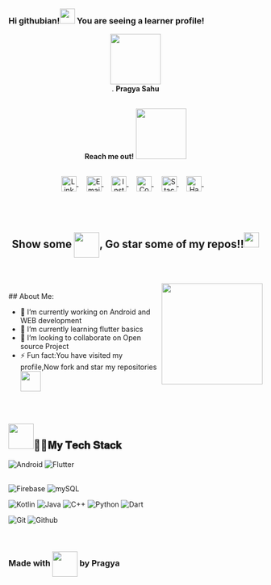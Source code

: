 ###                  Hi githubian!<img src="https://emojis.slackmojis.com/emojis/images/1536351075/4594/blob-wave.gif?1536351075" width="30px"> You are seeing a learner profile!

<div align="center"> 
<img align="center" src="https://media.giphy.com/media/du3J3cXyzhj75IOgvA/giphy.gif" width=100 height=100 /><br/>.
<b>Pragya Sahu</b>
  </div>
<br>

<div align="center">
<p><b>Reach me out!</b> <img src="https://media.giphy.com/media/hULIWsDRiNV2GhL1ED/giphy.gif" width=100 height=100 /></p>
  </div>
<br>


<div align="center">
<a href="https://www.linkedin.com/in/pragya-sahu-09265a1a7/">
  <img align="center" alt="LinkdeIN" width="30px" src="https://cdn.jsdelivr.net/npm/simple-icons@v3/icons/linkedin.svg" />
</a>&nbsp;&nbsp;&nbsp;

<a href="mailto:pragyasahu04022000@gmail.com">
  <img align="center" alt="Email" width="30px" src="https://cdn.jsdelivr.net/npm/simple-icons@3.11.0/icons/gmail.svg" />
</a>&nbsp;&nbsp;&nbsp;

<a href="https://www.instagram.com/creative_pragya/">
  <img align="center" alt="Instagram" width="30px" src="https://cdn.jsdelivr.net/npm/simple-icons@v3/icons/instagram.svg" />
</a>&nbsp;&nbsp;&nbsp;



<a href="https://www.codechef.com/users/techie_pragya">
  <img align="center" alt="Codechef" width="30px" src="https://cdn.jsdelivr.net/npm/simple-icons@v3/icons/codechef.svg" />
</a>&nbsp;&nbsp;&nbsp;



<a href="https://stackoverflow.com/users/story/15980930">
  <img align="center" alt="Stackoverflow" width="30px" src="https://cdn.jsdelivr.net/npm/simple-icons@3.11.0/icons/stackoverflow.svg" />
</a>&nbsp;&nbsp;&nbsp;

<a href="https://www.hackerrank.com/Techie_pragya">
  <img align="center" alt="Hackerrank" width="30px" src="https://cdn.jsdelivr.net/npm/simple-icons@v3/icons/hackerrank.svg" />
</a>&nbsp;&nbsp;&nbsp;
</div>

<br>  
<br>  
<br>  
<div align="center">

## Show some <img align="center" src="https://media.giphy.com/media/Z63IGkT6bmiEg3vo8o/giphy.gif" width=50 height=50 />, Go star some of my repos!!<img src="https://emojis.slackmojis.com/emojis/images/1593555389/9579/blob_excited.gif?1593555389" width="30px">
</div>
<br>
<br>
<img align="right" src="https://media.giphy.com/media/zOvBKUUEERdNm/giphy.gif" width=200 height=200 />
<br>  
## About Me:




- 🔭 I’m currently working on Android and WEB development
- 🌱 I’m currently learning flutter basics
- 👯 I’m looking to collaborate on Open source Project
- ⚡ Fun fact:You have visited my profile,Now fork and star my repositories<img src="https://media.giphy.com/media/PoE9ZsBYhD4uYYH0ju/giphy.gif" width="40px" />

<br>

## <img src="https://media.giphy.com/media/p4NLw3I4U0idi/giphy.gif" width="50px">🐱‍💻𝐌𝐲 𝐓𝐞𝐜𝐡 𝐒𝐭𝐚𝐜𝐤



![Android](https://img.shields.io/badge/-Android-green?style=for-the-badge&logo=Android&logoColor=ffffff)
![Flutter](https://img.shields.io/badge/-Flutter-blue?style=for-the-badge&logo=Flutter&logoColor=ffffff)
<br>
<br>

![Firebase](https://img.shields.io/badge/-Firebase-yellow?style=for-the-badge&logo=Firebase&logoColor=ffffff)
![mySQL](https://img.shields.io/badge/-mySQL-black?style=for-the-badge&logo=mySQL&logoColor=ffffff)


![Kotlin](https://img.shields.io/badge/-Kotlin-black?style=for-the-badge&logo=Kotlin&logoColor=ffffff)
![Java](https://img.shields.io/badge/-Java-yellow?style=for-the-badge&logo=Java&logoColor=000000)
![C++](https://img.shields.io/badge/-C%2B%2B-blue?style=for-the-badge&logo=C%2B%2B&logoColor=ffffff)
![Python](https://img.shields.io/badge/-Python-grey?style=for-the-badge&logo=Python&logoColor=ffffff)
![Dart](https://img.shields.io/badge/-Dart-cyan?style=for-the-badge&logo=Dart&logoColor=000000)

![Git](https://img.shields.io/badge/-Git-grey?style=for-the-badge&logo=Git&logoColor=ffffff)
![Github](https://img.shields.io/badge/-Github-grey?style=for-the-badge&logo=Github&logoColor=ffffff)




<br>

### Made with <img align="center" src="https://media.giphy.com/media/Z63IGkT6bmiEg3vo8o/giphy.gif" width=50 height=50 /> by Pragya
